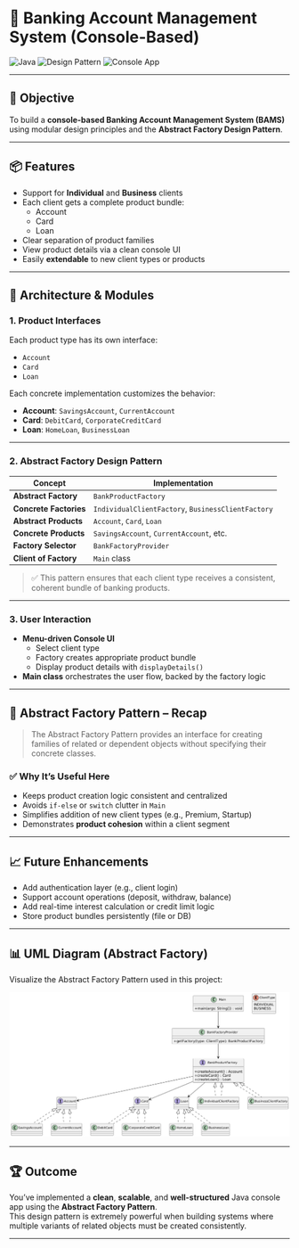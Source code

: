 # 🏦 Banking Account Management System (Console-Based)

![Java](https://img.shields.io/badge/Language-Java-orange)
![Design Pattern](https://img.shields.io/badge/Pattern-Abstract%20Factory-blue)
![Console App](https://img.shields.io/badge/Type-ConsoleApp-green)

---

## 🎯 Objective

To build a **console-based Banking Account Management System (BAMS)** using modular design principles and the **Abstract Factory Design Pattern**.

---

## 📦 Features

- Support for **Individual** and **Business** clients
- Each client gets a complete product bundle:
    - Account
    - Card
    - Loan
- Clear separation of product families
- View product details via a clean console UI
- Easily **extendable** to new client types or products

---

## 🧠 Architecture & Modules

### 1. Product Interfaces

Each product type has its own interface:

- `Account`
- `Card`
- `Loan`

Each concrete implementation customizes the behavior:

- **Account**: `SavingsAccount`, `CurrentAccount`
- **Card**: `DebitCard`, `CorporateCreditCard`
- **Loan**: `HomeLoan`, `BusinessLoan`

---

### 2. Abstract Factory Design Pattern

| Concept                      | Implementation                          |
|-----------------------------|------------------------------------------|
| **Abstract Factory**        | `BankProductFactory`                     |
| **Concrete Factories**      | `IndividualClientFactory`, `BusinessClientFactory` |
| **Abstract Products**       | `Account`, `Card`, `Loan`                |
| **Concrete Products**       | `SavingsAccount`, `CurrentAccount`, etc. |
| **Factory Selector**        | `BankFactoryProvider`                    |
| **Client of Factory**       | `Main` class                             |

> ✅ This pattern ensures that each client type receives a consistent, coherent bundle of banking products.

---

### 3. User Interaction

- **Menu-driven Console UI**
    - Select client type
    - Factory creates appropriate product bundle
    - Display product details with `displayDetails()`
- **Main class** orchestrates the user flow, backed by the factory logic

---

## 🏁 Abstract Factory Pattern – Recap

> The Abstract Factory Pattern provides an interface for creating families of related or dependent objects without specifying their concrete classes.

### ✅ Why It’s Useful Here

- Keeps product creation logic consistent and centralized
- Avoids `if-else` or `switch` clutter in `Main`
- Simplifies addition of new client types (e.g., Premium, Startup)
- Demonstrates **product cohesion** within a client segment

---

## 📈 Future Enhancements

- Add authentication layer (e.g., client login)
- Support account operations (deposit, withdraw, balance)
- Add real-time interest calculation or credit limit logic
- Store product bundles persistently (file or DB)

---

## 📊 UML Diagram (Abstract Factory)

Visualize the Abstract Factory Pattern used in this project:

![Abstract Factory UML](assets/abstract-factory-uml.png)

---

## 🏆 Outcome

You’ve implemented a **clean**, **scalable**, and **well-structured** Java console app using the **Abstract Factory Pattern**.  
This design pattern is extremely powerful when building systems where multiple variants of related objects must be created consistently.

---
